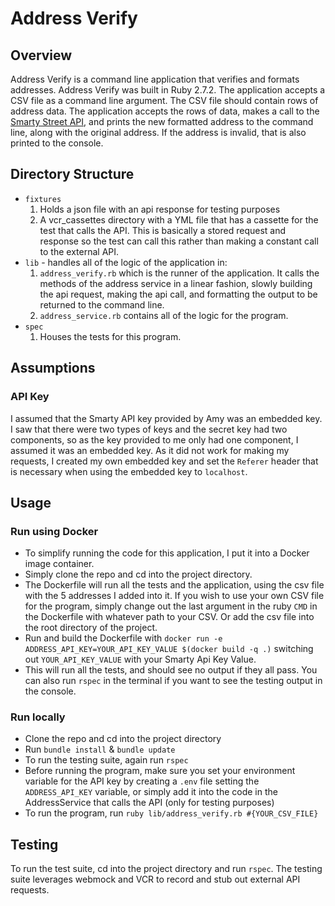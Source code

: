 # Address Verify

## Overview
Address Verify is a command line application that verifies and formats 
addresses. Address Verify was built in Ruby 2.7.2. The application accepts a CSV file as a command line argument. The CSV file should contain rows of address data. The application accepts the rows of data, makes a call to the [Smarty Street API](https://www.smarty.com/docs/cloud), and prints the new formatted address to the command line, along with the original address. If the address is invalid, that is also printed to the console.

## Directory Structure
* `fixtures` 
    1. Holds a json file with an api response for testing purposes
    2. A vcr_cassettes directory with a YML file that has a cassette for the test that calls the API. This is basically a stored request and response so the test can call this rather than making a constant call to the external API.
* `lib` - handles all of the logic of the application in:
    1. `address_verify.rb` which is the runner of the application. It calls the methods of the address service in a linear fashion, slowly building the api request, making the api call, and formatting the output to be returned to the command line.
    2. `address_service.rb` contains all of the logic for the program.
* `spec`
    1. Houses the tests for this program.

## Assumptions
### API Key
I assumed that the Smarty API key provided by Amy was an embedded key. I saw that there were two types of keys and the secret key had two components, so as the key provided to me only had one component, I assumed it was an embedded key. As it did not work for making my requests, I created my own embedded key and set the `Referer` header that is necessary when using the embedded key to `localhost`.

## Usage
### Run using Docker
* To simplify running the code for this application, I put it into a Docker image container.
* Simply clone the repo and cd into the project directory.
* The Dockerfile will run all the tests and the application, using the csv file with the 5 addresses I added into it. If you wish to use your own CSV file for the program, simply change out the last argument in the ruby `CMD` in the Dockerfile with whatever path to your CSV. Or add the csv file into the root directory of the project.
* Run and build the Dockerfile with `docker run -e ADDRESS_API_KEY=YOUR_API_KEY_VALUE $(docker build -q .)` switching out `YOUR_API_KEY_VALUE` with your Smarty Api Key Value.
* This will run all the tests, and should see no output if they all pass. You can also run `rspec` in the terminal if you want to see the testing output in the console.

### Run locally
* Clone the repo and cd into the project directory
* Run `bundle install` & `bundle update`
* To run the testing suite, again run `rspec`
* Before running the program, make sure you set your environment variable for the API key by creating a `.env` file setting the `ADDRESS_API_KEY` variable, or simply add it into the code in the AddressService that calls the API (only for testing purposes)
* To run the program, run `ruby lib/address_verify.rb #{YOUR_CSV_FILE}`

## Testing
To run the test suite, cd into the project directory and run `rspec`. The testing suite leverages webmock and VCR to record and stub out external API requests.

